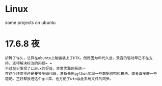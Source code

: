 # Linux
some projects on ubuntu
# 17.6.8 夜
    折腾了许久，总算在ubuntu上勉强装上了HTK。然而因为年代久远，录音的驱动早已不在支持，还得解决标注的问题= =
    不过至少发现了Linux的好处，非常优雅的系统～
    在这个环境里还是要多多码代码，准备先用python实现一些数据结构和算法，或者直接做一些题吧。正好都放进这个git库，也方便了win与此系统文件的同步。
